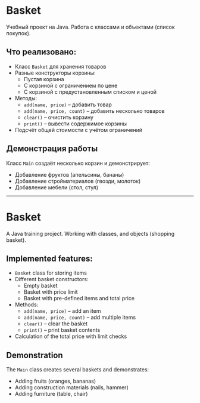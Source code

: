 # Basket

Учебный проект на Java. Работа с классами и объектами (список покупок).

## Что реализовано:
- Класс `Basket` для хранения товаров
- Разные конструкторы корзины:
  - Пустая корзина
  - С корзиной с ограничением по цене
  - С корзиной с предустановленным списком и ценой
- Методы:
  - `add(name, price)` – добавить товар
  - `add(name, price, count)` – добавить несколько товаров
  - `clear()` – очистить корзину
  - `print()` – вывести содержимое корзины
- Подсчёт общей стоимости с учётом ограничений

## Демонстрация работы
Класс `Main` создаёт несколько корзин и демонстрирует:
- Добавление фруктов (апельсины, бананы)
- Добавление стройматериалов (гвозди, молоток)
- Добавление мебели (стол, стул)
  
-----------------------------------------------------

# Basket

A Java training project. Working with classes, and objects (shopping basket).

## Implemented features:
- `Basket` class for storing items
- Different basket constructors:
  - Empty basket
  - Basket with price limit
  - Basket with pre-defined items and total price
- Methods:
  - `add(name, price)` – add an item
  - `add(name, price, count)` – add multiple items
  - `clear()` – clear the basket
  - `print()` – print basket contents
- Calculation of the total price with limit checks

## Demonstration
The `Main` class creates several baskets and demonstrates:
- Adding fruits (oranges, bananas)
- Adding construction materials (nails, hammer)
- Adding furniture (table, chair)
